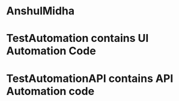 # AnshulMidha
# TestAutomation contains UI Automation Code
# TestAutomationAPI contains API Automation code
